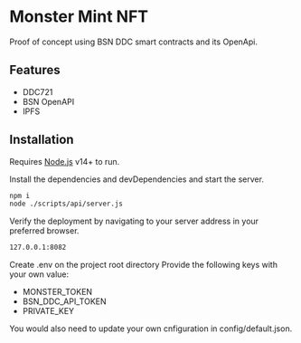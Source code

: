 # Monster Mint NFT
Proof of concept using BSN DDC smart contracts and its OpenApi.
## Features

- DDC721
- BSN OpenAPI
- IPFS

## Installation

Requires [Node.js](https://nodejs.org/) v14+ to run.

Install the dependencies and devDependencies and start the server.

```sh
npm i
node ./scripts/api/server.js
```

Verify the deployment by navigating to your server address in
your preferred browser.

```sh
127.0.0.1:8082
```
Create .env on the project root directory
Provide the following keys with your own value:
- MONSTER_TOKEN
- BSN_DDC_API_TOKEN
- PRIVATE_KEY

You would also need to update your own cnfiguration in config/default.json.
